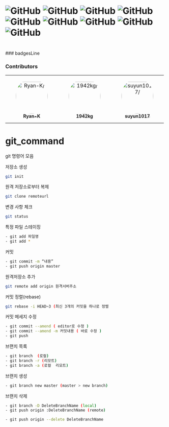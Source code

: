 <h1 id="badge">                                                                         <img alt="GitHub" src="https://img.shields.io/github/license/gon1942/git_command?style=flat-square"> <img alt="GitHub" src="https://img.shields.io/github/package-json/v/gon1942/git_command?style=flat-square"> <img alt="GitHub" src="https://img.shields.io/github/stars/gon1942/git_command?style=flat-square"> <img alt="GitHub" src="https://img.shields.io/github/issues-pr/gon1942/git_command?style=flat-square"> <img alt="GitHub" src="https://img.shields.io/david/gon1942/git_command?style=flat-square"> <img alt="GitHub" src="https://img.shields.io/github/repo-size/gon1942/git_command?style=flat-square"> <img alt="GitHub" src="https://img.shields.io/github/languages/code-size/gon1942/git_command?style=flat-square"> <img alt="GitHub" src="https://img.shields.io/travis/com/gon1942/git_command?style=flat-square"> <img alt="GitHub" src="https://img.shields.io/travis/org/gon1942/git_command?style=flat-square"></h1>
<h1></h1>
### badgesLine

### Contributors

<table>
<tr>
    <td align="center" style="word-wrap: break-word; width: 150.0; height: 150.0">
        <a href=https://github.com/gon1942>
            <img src=https://avatars.githubusercontent.com/u/31919227?v=4 width="100;"  style="border-radius:50%;align-items:center;justify-content:center;overflow:hidden;padding-top:10px" alt=Ryan-K/>
            <br />
            <sub style="font-size:14px"><b>Ryan-K</b></sub>
        </a>
    </td>
    <td align="center" style="word-wrap: break-word; width: 150.0; height: 150.0">
        <a href=https://github.com/1942kg>
            <img src=https://avatars.githubusercontent.com/u/24218451?v=4 width="100;"  style="border-radius:50%;align-items:center;justify-content:center;overflow:hidden;padding-top:10px" alt=1942kg/>
            <br />
            <sub style="font-size:14px"><b>1942kg</b></sub>
        </a>
    </td>
    <td align="center" style="word-wrap: break-word; width: 150.0; height: 150.0">
        <a href=https://github.com/suyun1017>
            <img src=https://avatars.githubusercontent.com/u/93955272?v=4 width="100;"  style="border-radius:50%;align-items:center;justify-content:center;overflow:hidden;padding-top:10px" alt=suyun1017/>
            <br />
            <sub style="font-size:14px"><b>suyun1017</b></sub>
        </a>
    </td>
</tr>
</table>

# git_command

git 명령어 모음

저장소 생성
```bash
git init
```

원격 저장소로부터 복제
```bash
git clone remoteurl
```

변경 사항 체크
```bash
git status
```

특정 파일 스테이징
```bash
- git add 파일명
- git add * 
```

커밋
```bash
- git commit -m “내용” 
- git push origin master 
```

원격저장소 추가
```bash
git remote add origin 원격서버주소
```

커밋 정렬(rebase)
```bash
git rebase -i HEAD~3 (최신 3개의 커밋을 하나로 정렬
```

커밋 메세지 수정
```bash
- git commit --amend ( editor로 수정 ) 
- git commit --amend -m 커밋내용 ( 바로 수정 )
- git push
```

브랜치 목록
```bash
- git branch  (로컬)
- git branch -r (리모트)  
- git branch -a (로컬  리모트)
```
브랜치 생성
```bash
- git branch new master (master > new branch)
```
브랜치 삭제
```bash
- git branch -D DeleteBranchName (local)
- git push origin :DeleteBranchName (remote)

- git push origin --delete DeleteBranchName
```

